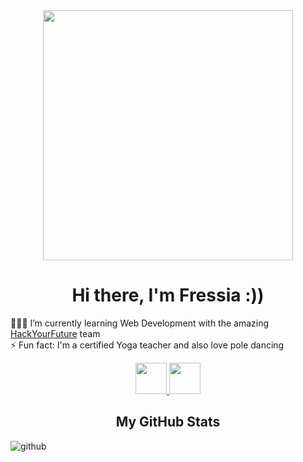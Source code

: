 <div align="center">
  <img src="https://i.giphy.com/media/v1.Y2lkPTc5MGI3NjExbGU2bjF4Z2k1emE5NGVnbDEzMno4Z2V1dGtxMXVldXA0dXB3bzhmaiZlcD12MV9pbnRlcm5hbF9naWZfYnlfaWQmY3Q9cw/jzuSsejVh8EYRfdOTz/giphy.gif" width="400"/>
</div>

<h1 align="center">Hi there, I'm Fressia :))</h1>

👩🏻‍💻 I’m currently learning Web Development with the amazing <a href="https://github.com/HackYourFuture">HackYourFuture</a> team<br>
⚡ Fun fact: I'm a certified Yoga teacher and also love pole dancing<br>

<div align="center">
  <a href="mailto:fressiabarrios2@gmail.com">
  <img src="https://iconape.com/wp-content/png_logo_vector/gmail-2.png" width="50" target="_blank"/>
  </a>
  <a href="https://www.linkedin.com/in/fressiabarrios/">
    <img src="https://cdn.exclaimer.com/Handbook%20Images/linkedin-icon_square_128x128.png" width="50" target="_blank"/>
  </a>
</div>

<h2 align="center">My GitHub Stats</h2>

![github](https://awesome-github-stats.azurewebsites.net/user-stats/barrios2?cardType=github&theme=tokyonight)

<!-- 
🔭 I’m currently working on ...
👯 I’m looking to collaborate on ...
🤔 I’m looking for help with ...
💬 Ask me about ...
 -->



